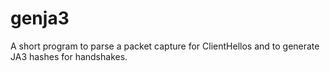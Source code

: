 # genja3
A short program to parse a packet capture for ClientHellos and to generate JA3 hashes for handshakes.

